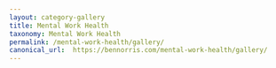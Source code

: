 ```yaml
---
layout: category-gallery
title: Mental Work Health
taxonomy: Mental Work Health
permalink: /mental-work-health/gallery/
canonical_url:  https://bennorris.com/mental-work-health/gallery/
---
```

